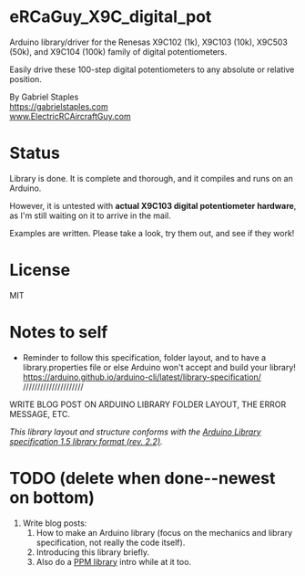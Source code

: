 # eRCaGuy_X9C_digital_pot

Arduino library/driver for the Renesas X9C102 (1k), X9C103 (10k), X9C503 (50k), and X9C104 (100k) family of digital potentiometers.

Easily drive these 100-step digital potentiometers to any absolute or relative position.

By Gabriel Staples  
https://gabrielstaples.com  
www.ElectricRCAircraftGuy.com  


# Status

Library is done. It is complete and thorough, and it compiles and runs on an Arduino. 

However, it is untested with **actual X9C103 digital potentiometer hardware**, as I'm still waiting on it to arrive in the mail. 

Examples are written. Please take a look, try them out, and see if they work!


# License
MIT


# Notes to self
- Reminder to follow this specification, folder layout, and to have a library.properties file or else Arduino won't accept and build your library! https://arduino.github.io/arduino-cli/latest/library-specification/ /////////////////////

WRITE BLOG POST ON ARDUINO LIBRARY FOLDER LAYOUT, THE ERROR MESSAGE, ETC.


_This library layout and structure conforms with the [Arduino Library specification 1.5 library format (rev. 2.2)](https://arduino.github.io/arduino-cli/latest/library-specification/)._


# TODO (delete when done--newest on bottom)
1. Write blog posts:
    1. How to make an Arduino library (focus on the mechanics and library specification, not really the code itself).
    1. Introducing this library briefly.
    1. Also do a [PPM library](https://github.com/ElectricRCAircraftGuy/eRCaGuy_PPM_Writer) intro while at it too.
